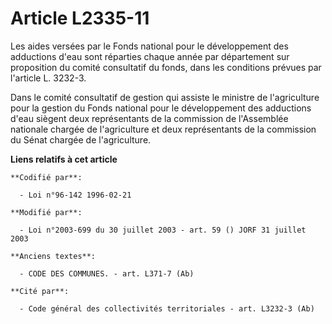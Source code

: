 # Article L2335-11

Les aides versées par le Fonds national pour le développement des adductions d'eau sont réparties chaque année par
département sur proposition du comité consultatif du fonds, dans les conditions prévues par l'article L. 3232-3.

Dans le comité consultatif de gestion qui assiste le ministre de l'agriculture pour la gestion du Fonds national pour le
développement des adductions d'eau siègent deux représentants de la commission de l'Assemblée nationale chargée de
l'agriculture et deux représentants de la commission du Sénat chargée de l'agriculture.

**Liens relatifs à cet article**

	**Codifié par**:

	  - Loi n°96-142 1996-02-21

	**Modifié par**:

	  - Loi n°2003-699 du 30 juillet 2003 - art. 59 () JORF 31 juillet 2003

	**Anciens textes**:

	  - CODE DES COMMUNES. - art. L371-7 (Ab)

	**Cité par**:

	  - Code général des collectivités territoriales - art. L3232-3 (Ab)
